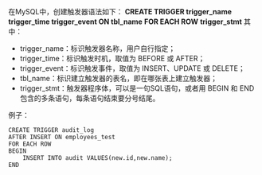 在MySQL中，创建触发器语法如下：
**CREATE TRIGGER trigger_name**
**trigger_time trigger_event ON tbl_name**
**FOR EACH ROW**
**trigger_stmt**
其中：

- trigger_name：标识触发器名称，用户自行指定；
- trigger_time：标识触发时机，取值为 BEFORE 或 AFTER；
- trigger_event：标识触发事件，取值为 INSERT、UPDATE 或 DELETE；
- tbl_name：标识建立触发器的表名，即在哪张表上建立触发器；
- trigger_stmt：触发器程序体，可以是一句SQL语句，或者用 BEGIN 和 END 包含的多条语句，每条语句结束要分号结尾。

例子：

```mysql
CREATE TRIGGER audit_log 
AFTER INSERT ON employees_test
FOR EACH ROW
BEGIN
    INSERT INTO audit VALUES(new.id,new.name);
END
```

